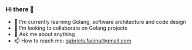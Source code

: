 ### Hi there 👋

- 🌱 I'm currently learning Golang, software architecture and code design
- 👯 I’m looking to collaborate on Golang projects
- 💬 Ask me about anything
- 📫 How to reach me: gabriels.facina@gmail.com
